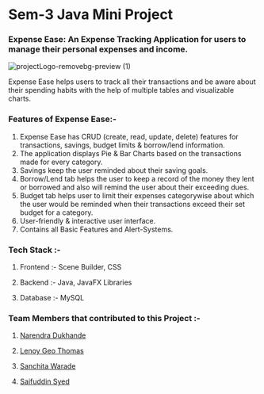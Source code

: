 # Sem-3 Java Mini Project

 <h3> Expense Ease:  An Expense Tracking Application for users to manage their personal expenses and income.</h3>

  ![projectLogo-removebg-preview (1)](https://github.com/saifuddin-syed/java_project/assets/140707345/cbdf310b-001c-4bce-ab0f-db7fb29a00c1)
  
  Expense Ease helps users to track all their transactions and be aware about their spending habits with the help of multiple tables and visualizable charts.

### Features of Expense Ease:-

1) Expense Ease has CRUD (create, read, update, delete) features for transactions, savings, budget limits & borrow/lend information.
2) The application displays Pie & Bar Charts based on the transactions made for every category.
3) Savings keep the user reminded about their saving goals.
4) Borrow/Lend tab helps the user to keep a record of the money they lent or borrowed and also will remind the user about their exceeding dues.
5) Budget tab helps user to limit their expenses categorywise about which the user would be reminded when their transactions exceed their set budget for a category.
6) User-friendly & interactive user interface.
7) Contains all Basic Features and Alert-Systems.

### Tech Stack :-
1) Frontend :- Scene Builder,  CSS
   
2) Backend :- Java, JavaFX Libraries
   
3) Database :- MySQL

### Team Members that contributed to this Project :-
1) [Narendra Dukhande](https://github.com/narendra3003)
   
2) [Lenoy Geo Thomas](https://github.com/LenoyGeo)
   
3) [Sanchita Warade](https://github.com/sanchitavarade)
   
4) [Saifuddin Syed](https://github.com/saifuddin-syed)
